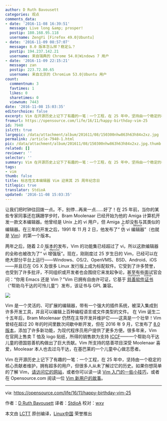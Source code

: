 ```yaml
---
author: D Ruth Bavousett
categories: 观点
comments_data:
- date: '2016-11-08 16:39:51'
  message: Live long &amp; prosper!
  postip: 180.168.95.118
  username: ZengYi [Firefox 49.0|Ubuntu]
- date: '2016-11-09 08:57:07'
  message: 8.0 版本怎么样？稳定么？
  postip: 194.237.142.21
  username: 来自瑞典的 Chrome 54.0|Windows 7 用户
- date: '2016-11-09 22:15:21'
  message: zan
  postip: 223.72.80.65
  username: 来自北京的 Chromium 53.0|Ubuntu 用户
count:
  commentnum: 3
  favtimes: 1
  likes: 0
  sharetimes: 0
  viewnum: 7443
date: '2016-11-08 15:03:35'
editorchoice: false
excerpt: Vim 在开源历史上记下了有趣的一笔：一个工程，在 25 年中，坚持由一个稳定的核心贡献者维护，拥有超多的用户，但很多人从未了解过它的历史。
fromurl: https://opensource.com/life/16/11/happy-birthday-vim-25
id: 7940
islctt: true
largepic: /data/attachment/album/201611/08/150300nhw863h63h84x2xz.jpg
permalink: /article-7940-1.html
pic: /data/attachment/album/201611/08/150300nhw863h63h84x2xz.jpg.thumb.jpg
related: []
reviewer: ''
selector: ''
summary: Vim 在开源历史上记下了有趣的一笔：一个工程，在 25 年中，坚持由一个稳定的核心贡献者维护，拥有超多的用户，但很多人从未了解过它的历史。
tags:
- vim
thumb: false
title: 标志性文本编辑器 Vim 迎来其 25 周年纪念日
titlepic: true
translator: StdioA
updated: '2016-11-08 15:03:35'
---
```


让我们把时钟往回拨一点。不，别停…再来一点……好了！在 25 年前，当你的某些专家同事还在蹒跚学步时，Bram Moolenaar 已经开始为他的 Amiga 计算机开发一款文本编辑器。他曾经是 Unix 上的 vi 用户，但 Amiga 上却没有与其类似的编辑器。在三年的开发之后，1991 年 11 月 2 日，他发布了“<ruby> 仿 vi 编辑器 <rp>  （ </rp> <rt>  Vi IMitation </rt> <rp>  ） </rp></ruby>”（也就是 [Vim](http://www.vim.org/)）的第一个版本。


两年之后，随着 2.0 版本的发布，Vim 的功能集已经超过了 vi，所以这款编辑器的全称也被改为了“<ruby> vi 增强版 <rp>  （ </rp> <rt>  Vi IMproved </rt> <rp>  ） </rp></ruby>”。现在，刚刚度过 25 岁生日的 Vim，已经可以在绝大部分平台上运行——Windows、OS/2、OpenVMS、BSD、Android、iOS——并且已在 OS X 及很多 Linux 发行版上成为标配软件。它受到了许多赞誉，也受到了许多批评，不同组织或开发者也会围绕它来发起争论，甚至有些面试官会问：“你用 Emacs 还是 Vim？”Vim 已拥有自由许可证，它基于<ruby> <a href="http://vimdoc.sourceforge.net/htmldoc/uganda.html#license">  慈善软件证书 </a> <rp>  （ </rp> <rt>  charityware license </rt> <rp>  ） </rp></ruby>（“帮助乌干达的可怜儿童”）发布，该证书与 GPL 兼容。


![](/data/attachment/album/201611/08/150300nhw863h63h84x2xz.jpg)


Vim 是一个灵活的、可扩展的编辑器，带有一个强大的插件系统，被深入集成到许多开发工具，并且可以编辑上百种编程语言或文件类型的文件。 在 Vim 诞生二十五年后，Bram Moolenaar 仍然在主导开发并维护它——这真是一个壮举！Vim 曾经在超过 20 年的时间里数次间歇中断开发，但在 2016 年 9 月，它发布了 [8.0 版本](/article-7766-1.html)，添加了许多新功能，为现代程序员用户提供了更多方便。很多年来，Vim 在官网上售卖 T 恤及 logo 贴纸，所得的销售款为支持 [ICCF](http://iccf-holland.org/)——一个帮助乌干达儿童的德国慈善机构做出了巨大贡献。Vim 所支持的慈善项目深受 Moolenaar 喜爱，Mooleaar 本人也去过乌干达，在基巴莱的一个儿童中心做志愿者。


Vim 在开源历史上记下了有趣的一笔：一个工程，在 25 年中，坚持由一个稳定的核心贡献者维护，拥有超多的用户，但很多人从未了解过它的历史。如果你想简单的了解 Vim，[请访问它的网站](http://www.vim.org/)，或者你可以读一读 [Vim 入门的一些小技巧](https://opensource.com/life/16/7/tips-getting-started-vim)，或者在 Opensource.com 阅读一位 [Vim 新用户的故事](https://opensource.com/business/16/8/7-reasons-love-vim)。




---


via: <https://opensource.com/life/16/11/happy-birthday-vim-25>


作者：[D Ruth Bavousett](https://opensource.com/users/druthb) 译者：[StdioA](https://github.com/StdioA) 校对：[wxy](https://github.com/wxy)


本文由 [LCTT](https://github.com/LCTT/TranslateProject) 原创编译，[Linux中国](https://linux.cn/) 荣誉推出